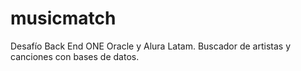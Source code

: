 # musicmatch
 Desafío Back End ONE Oracle y Alura Latam. Buscador de artistas y canciones con bases de datos.
